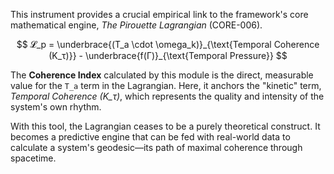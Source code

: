 This instrument provides a crucial empirical link to the framework's core mathematical engine, *The Pirouette Lagrangian* (CORE-006).

$$ 𝓛_p = \underbrace{(T_a \cdot \omega_k)}_{\text{Temporal Coherence (K_τ)}} - \underbrace{f(Γ)}_{\text{Temporal Pressure}} $$

The **Coherence Index** calculated by this module is the direct, measurable value for the `T_a` term in the Lagrangian. Here, it anchors the "kinetic" term, *Temporal Coherence (K_τ)*, which represents the quality and intensity of the system's own rhythm.

With this tool, the Lagrangian ceases to be a purely theoretical construct. It becomes a predictive engine that can be fed with real-world data to calculate a system's geodesic—its path of maximal coherence through spacetime.